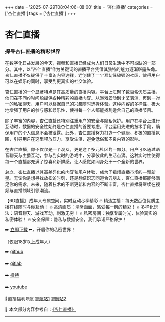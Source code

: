 +++
date = '2025-07-29T08:04:06+08:00'
title = '杏仁直播'
categories = ['杏仁直播']
tags = ['杏仁直播']
+++

# 杏仁直播

### 探寻杏仁直播的精彩世界

在数字化日益发展的今天，视频和直播已经成为人们日常生活中不可或缺的一部分。其中，以“杏仁直播”作为关键词的直播平台凭借其独特的魅力逐渐崭露头角。杏仁直播不仅提供了丰富的内容选择，还创建了一个互动性极强的社区，使得用户可以在娱乐的同时，享受到更真实的社交体验。

杏仁直播的一个显著特点是其高质量的直播内容。平台上汇聚了数百名优质主播，他们在不同的时间段提供各种精彩的直播内容。从游戏互动到才艺表演，再到一对一的私密聊天，用户可以根据自己的兴趣随时选择体验。这种内容的多样性，极大地增强了用户的参与感和娱乐性，使得每一个人都能找到适合自己的直播节目。

除了丰富的内容，杏仁直播还特别注重用户的安全与隐私保护。用户在平台上进行互动时，数据的安全性始终是杏仁直播的首要考虑。平台运用先进的技术手段，确保用户的个人信息不会被泄露。此外，杏仁直播努力打造一个健康、积极的直播氛围，引导用户在这里释放压力、享受生活，避免低俗和不良内容的影响。

在杏仁直播，你不仅仅是一个观众，更是这个多元社区的一部分。用户可以通过语音聊天与主播互动，参与到实时的游戏中，分享彼此的生活点滴。这种实时性使得每一个直播都充满了惊喜和新鲜感，让人感觉如同身处于一个全新的世界。

总之，杏仁直播以其高差异化的内容和用户体验，成为了视频直播市场的一颗新星。无论你是想寻找放松的时刻，还是想结识志同道合的朋友，杏仁直播都能够满足你的需求。未来，随着技术的不断更新和内容的不断丰富，杏仁直播将继续在视频与直播领域引领潮流。

【6D直播】
成年人专属空间，实时互动尽享精彩
🔥 精选主播：每天数百位优质主播在线随时与你互动！
🔥 高清画质：清晰画面，感受每一刻的精彩！
🔥 多样化玩法：语音聊天、游戏互动，刺激无穷！
🔥 私密房间：独享专属时光，体验真实的私密体验！
🔥 安全保障：隐私与数据安全，我们承诺严格保护！

➡️ [立即下载](https://down123.s3.ap-east-1.amazonaws.com/down/down.html?channelCode=blog) ⬅️，开启你的私密世界！

（仅限18岁以上成年人）

➡️ [github](https://aldult-live.github.io/)

➡️ [gitlab](https://seo-09598d.gitlab.io/)

➡️ [推特](https://x.com/wegame33)

➡️ [youtube](https://www.youtube.com/@6Dlive)

🔞直播福利导航 [导航站1](https://webstack-86085a.gitlab.io/) [导航站2](https://onlygit123-2.github.io/)


📘 本文部分内容参考自：[《杏仁直播》](https://github.com/md25721/md)

---
